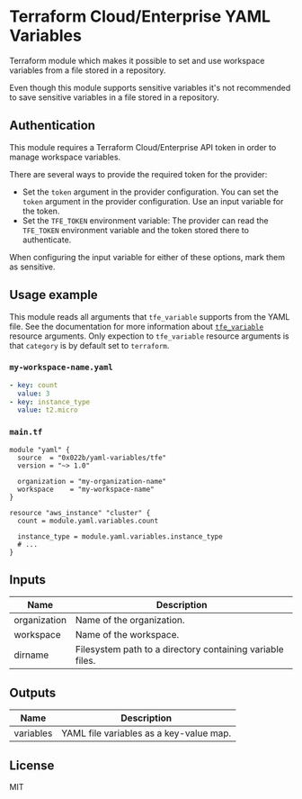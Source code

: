 # Terraform Cloud/Enterprise YAML Variables

Terraform module which makes it possible to set and use workspace variables from a file stored in a repository.

Even though this module supports sensitive variables it's not recommended to save sensitive variables in a file stored in a repository.

## Authentication

This module requires a Terraform Cloud/Enterprise API token in order to manage workspace variables.

There are several ways to provide the required token for the provider:

* Set the `token` argument in the provider configuration. You can set the `token` argument in the provider configuration. Use an input variable for the token.
* Set the `TFE_TOKEN` environment variable: The provider can read the `TFE_TOKEN` environment variable and the token stored there to authenticate.

When configuring the input variable for either of these options, mark them as sensitive.

## Usage example

This module reads all arguments that `tfe_variable` supports from the YAML file. See the documentation for more information about [`tfe_variable`][tfe_variable] resource arguments. Only expection to `tfe_variable` resource arguments is that `category` is by default set to `terraform`.

### `my-workspace-name.yaml`

```yaml
- key: count
  value: 3
- key: instance_type
  value: t2.micro
```

### `main.tf`

```hcl
module "yaml" {
  source  = "0x022b/yaml-variables/tfe"
  version = "~> 1.0"

  organization = "my-organization-name"
  workspace    = "my-workspace-name"
}

resource "aws_instance" "cluster" {
  count = module.yaml.variables.count

  instance_type = module.yaml.variables.instance_type
  # ...
}
```

## Inputs

Name         | Description
-------------|-------------
organization | Name of the organization.
workspace    | Name of the workspace.
dirname      | Filesystem path to a directory containing variable files.

## Outputs

Name      | Description
----------|-------------
variables | YAML file variables as a key-value map.

## License

MIT

[tfe_variable]: https://registry.terraform.io/providers/hashicorp/tfe/latest/docs/resources/variable
